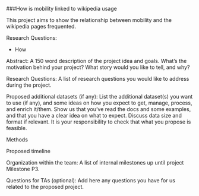 ###How is mobility linked to wikipedia usage


This project aims to show the relationship between mobility and the wikipedia pages frequented. 

Research Questions:
- How 







Abstract: A 150 word description of the project idea and goals. What’s the motivation behind your project? What story would you like to tell, and why?

Research Questions: A list of research questions you would like to address during the project.

Proposed additional datasets (if any): List the additional dataset(s) you want to use (if any), and some ideas on how you expect to get, manage, process, and enrich it/them. Show us that you’ve read the docs and some examples, and that you have a clear idea on what to expect. Discuss data size and format if relevant. It is your responsibility to check that what you propose is feasible.


Methods

Proposed timeline

Organization within the team: A list of internal milestones up until project Milestone P3.

Questions for TAs (optional): Add here any questions you have for us related to the proposed project.
